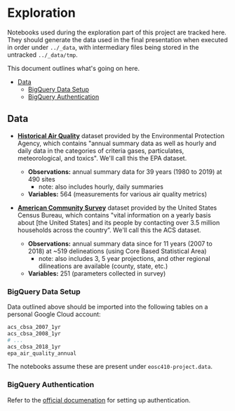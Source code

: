 # Exploration

Notebooks used during the exploration part of this project are tracked here. They should generate
the data used in the final presentation when executed in order under `../_data`, with intermediary
files being stored in the untracked `../_data/tmp`.

This document outlines what's going on here.

- [Data](#data)
  - [BigQuery Data Setup](#bigquery-data-setup)
  - [BigQuery Authentication](#bigquery-authentication)

## Data

* [**Historical Air Quality**](https://console.cloud.google.com/marketplace/details/epa/historical-air-quality?filter=solution-type%3Adataset&filter=category%3Ascience-research&id=198c2178-3986-4182-a7c7-4c9ae81dfc5d) dataset provided by the Environmental Protection Agency, which contains "annual summary data as well as hourly and daily data in the categories of criteria gases, particulates, meteorological, and toxics". We'll call this the EPA dataset.
  * **Observations:** annual summary data for 39 years (1980 to 2019) at 490 sites
    * note: also includes hourly, daily summaries
  * **Variables:** 564 (measurements for various air quality metrics)

* [**American Community Survey**](https://console.cloud.google.com/marketplace/details/united-states-census-bureau/acs?filter=solution-type:dataset&q=census&id=1282ab4c-78a4-4da5-8af8-cd693fe390ab) dataset provided by the United States Census Bureau, which contains "vital information on a yearly basis about [the United States] and its people by contacting over 3.5 million households across the country”. We'll call this the ACS dataset.
  * **Observations:** annual summary data since for 11 years (2007 to 2018) at ~519 delineations (using Core Based Statistical Area)
    * note: also includes 3, 5 year projections, and other regional dilineations are available (county, state, etc.)
  * **Variables:** 251 (parameters collected in survey)

### BigQuery Data Setup

Data outlined above should be imported into the following tables on a personal Google Cloud account:

```sh
acs_cbsa_2007_1yr
acs_cbsa_2008_1yr
# ...
acs_cbsa_2018_1yr
epa_air_quality_annual
```

The notebooks assume these are present under `eosc410-project.data`.

### BigQuery Authentication

Refer to the [official documenation](https://cloud.google.com/bigquery/docs/reference/libraries#setting_up_authentication)
for setting up authentication.
